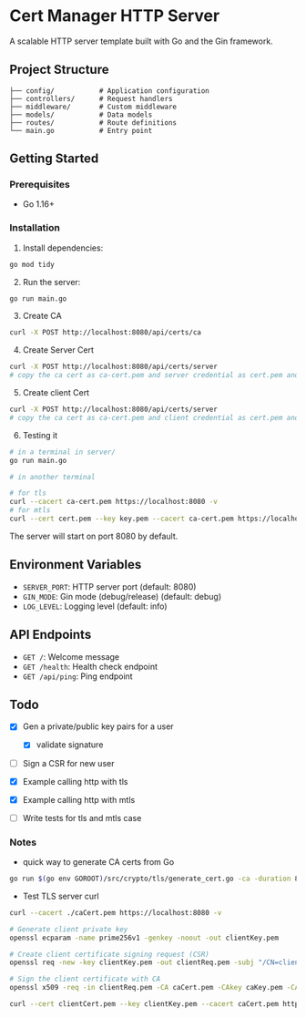 # Cert Manager HTTP Server

A scalable HTTP server template built with Go and the Gin framework.

## Project Structure

```
├── config/           # Application configuration
├── controllers/      # Request handlers
├── middleware/       # Custom middleware
├── models/           # Data models
├── routes/           # Route definitions
└── main.go           # Entry point
```

## Getting Started

### Prerequisites

- Go 1.16+

### Installation

1. Install dependencies:

```bash
go mod tidy
```

2. Run the server:

```bash
go run main.go

```

3. Create CA

```bash
curl -X POST http://localhost:8080/api/certs/ca
```

4. Create Server Cert

```bash
curl -X POST http://localhost:8080/api/certs/server
# copy the ca cert as ca-cert.pem and server credential as cert.pem and key.pem to the server/certs folder
```

5. Create client Cert

```bash
curl -X POST http://localhost:8080/api/certs/server
# copy the ca cert as ca-cert.pem and client credential as cert.pem and key.pem to the client/certs folder
```

6. Testing it

```bash
# in a terminal in server/
go run main.go

# in another terminal

# for tls
curl --cacert ca-cert.pem https://localhost:8080 -v
# for mtls
curl --cert cert.pem --key key.pem --cacert ca-cert.pem https://localhost:8443 -v
```

The server will start on port 8080 by default.

## Environment Variables

- `SERVER_PORT`: HTTP server port (default: 8080)
- `GIN_MODE`: Gin mode (debug/release) (default: debug)
- `LOG_LEVEL`: Logging level (default: info)

## API Endpoints

- `GET /`: Welcome message
- `GET /health`: Health check endpoint
- `GET /api/ping`: Ping endpoint

## Todo

- [x] Gen a private/public key pairs for a user

  - [x] validate signature

- [ ] Sign a CSR for new user
- [x] Example calling http with tls
- [x] Example calling http with mtls
- [ ] Write tests for tls and mtls case

### Notes

- quick way to generate CA certs from Go

```bash
go run $(go env GOROOT)/src/crypto/tls/generate_cert.go -ca -duration 87600h -host "localhost"
```

- Test TLS server curl

```bash
curl --cacert ./caCert.pem https://localhost:8080 -v
```

```bash
# Generate client private key
openssl ecparam -name prime256v1 -genkey -noout -out clientKey.pem

# Create client certificate signing request (CSR)
openssl req -new -key clientKey.pem -out clientReq.pem -subj "/CN=client"

# Sign the client certificate with CA
openssl x509 -req -in clientReq.pem -CA caCert.pem -CAkey caKey.pem -CAcreateserial -out clientCert.pem -days 365

curl --cert clientCert.pem --key clientKey.pem --cacert caCert.pem https://localhost:8443/api/resource
```

